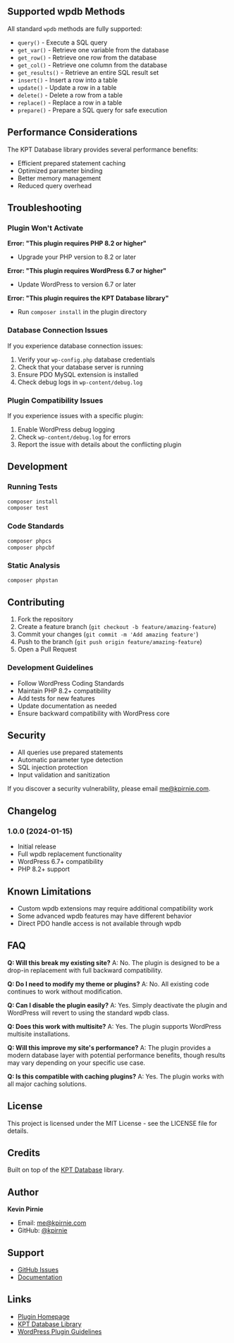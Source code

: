 ## Supported wpdb Methods

All standard `wpdb` methods are fully supported:

- `query()` - Execute a SQL query
- `get_var()` - Retrieve one variable from the database
- `get_row()` - Retrieve one row from the database
- `get_col()` - Retrieve one column from the database
- `get_results()` - Retrieve an entire SQL result set
- `insert()` - Insert a row into a table
- `update()` - Update a row in a table
- `delete()` - Delete a row from a table
- `replace()` - Replace a row in a table
- `prepare()` - Prepare a SQL query for safe execution

## Performance Considerations

The KPT Database library provides several performance benefits:

- Efficient prepared statement caching
- Optimized parameter binding
- Better memory management
- Reduced query overhead

## Troubleshooting

### Plugin Won't Activate

**Error: "This plugin requires PHP 8.2 or higher"**
- Upgrade your PHP version to 8.2 or later

**Error: "This plugin requires WordPress 6.7 or higher"**
- Update WordPress to version 6.7 or later

**Error: "This plugin requires the KPT Database library"**
- Run `composer install` in the plugin directory

### Database Connection Issues

If you experience database connection issues:

1. Verify your `wp-config.php` database credentials
2. Check that your database server is running
3. Ensure PDO MySQL extension is installed
4. Check debug logs in `wp-content/debug.log`

### Plugin Compatibility Issues

If you experience issues with a specific plugin:

1. Enable WordPress debug logging
2. Check `wp-content/debug.log` for errors
3. Report the issue with details about the conflicting plugin

## Development

### Running Tests
```bash
composer install
composer test
```

### Code Standards
```bash
composer phpcs
composer phpcbf
```

### Static Analysis
```bash
composer phpstan
```

## Contributing

1. Fork the repository
2. Create a feature branch (`git checkout -b feature/amazing-feature`)
3. Commit your changes (`git commit -m 'Add amazing feature'`)
4. Push to the branch (`git push origin feature/amazing-feature`)
5. Open a Pull Request

### Development Guidelines

- Follow WordPress Coding Standards
- Maintain PHP 8.2+ compatibility
- Add tests for new features
- Update documentation as needed
- Ensure backward compatibility with WordPress core

## Security

- All queries use prepared statements
- Automatic parameter type detection
- SQL injection protection
- Input validation and sanitization

If you discover a security vulnerability, please email me@kpirnie.com.

## Changelog

### 1.0.0 (2024-01-15)
- Initial release
- Full wpdb replacement functionality
- WordPress 6.7+ compatibility
- PHP 8.2+ support

## Known Limitations

- Custom wpdb extensions may require additional compatibility work
- Some advanced wpdb features may have different behavior
- Direct PDO handle access is not available through wpdb

## FAQ

**Q: Will this break my existing site?**
A: No. The plugin is designed to be a drop-in replacement with full backward compatibility.

**Q: Do I need to modify my theme or plugins?**
A: No. All existing code continues to work without modification.

**Q: Can I disable the plugin easily?**
A: Yes. Simply deactivate the plugin and WordPress will revert to using the standard wpdb class.

**Q: Does this work with multisite?**
A: Yes. The plugin supports WordPress multisite installations.

**Q: Will this improve my site's performance?**
A: The plugin provides a modern database layer with potential performance benefits, though results may vary depending on your specific use case.

**Q: Is this compatible with caching plugins?**
A: Yes. The plugin works with all major caching solutions.

## License

This project is licensed under the MIT License - see the LICENSE file for details.

## Credits

Built on top of the [KPT Database](https://github.com/kpirnie/kp-database) library.

## Author

**Kevin Pirnie**
- Email: me@kpirnie.com
- GitHub: [@kpirnie](https://github.com/kpirnie)

## Support

- [GitHub Issues](https://github.com/kpirnie/kpt-database-wordpress/issues)
- [Documentation](https://github.com/kpirnie/kpt-database-wordpress)

## Links

- [Plugin Homepage](https://github.com/kpirnie/kpt-database-wordpress)
- [KPT Database Library](https://github.com/kpirnie/kp-database)
- [WordPress Plugin Guidelines](https://developer.wordpress.org/plugins/)
